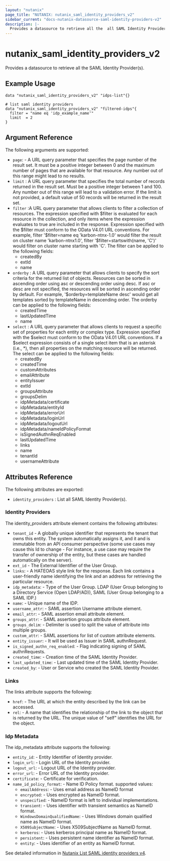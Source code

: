 ```yaml
---
layout: "nutanix"
page_title: "NUTANIX: nutanix_saml_identity_providers_v2"
sidebar_current: "docs-nutanix-datasource-saml-identity-providers-v2"
description: |-
  Provides a datasource to retrieve all the  all SAML Identity Provider(s).
---
```


# nutanix_saml_identity_providers_v2

Provides a datasource to retrieve all the SAML Identity Provider(s).

## Example Usage

``` hcl
data "nutanix_saml_identity_providers_v2" "idps-list"{}

# list saml identity providers
data "nutanix_saml_identity_providers_v2" "filtered-idps"{
  filter = "name eq 'idp_example_name'"
  limit  = 2
}

```

##  Argument Reference

The following arguments are supported:

* `page`: - A URL query parameter that specifies the page number of the result set. It must be a positive integer between 0 and the maximum number of pages that are available for that resource. Any number out of this range might lead to no results.
* `limit` : A URL query parameter that specifies the total number of records returned in the result set. Must be a positive integer between 1 and 100. Any number out of this range will lead to a validation error. If the limit is not provided, a default value of 50 records will be returned in the result set.
* `filter` :A URL query parameter that allows clients to filter a collection of resources. The expression specified with \$filter is evaluated for each resource in the collection, and only items where the expression evaluates to true are included in the response. Expression specified with the \$filter must conform to the OData V4.01 URL conventions. For example, filter '\$filter=name eq 'karbon-ntnx-1.0' would filter the result on cluster name 'karbon-ntnx1.0', filter '\$filter=startswith(name, 'C')' would filter on cluster name starting with 'C'. The filter can be applied to the following fields:
  - createdBy
  - extId
  - name
* `orderby` : A URL query parameter that allows clients to specify the sort criteria for the returned list of objects. Resources can be sorted in ascending order using asc or descending order using desc. If asc or desc are not specified, the resources will be sorted in ascending order by default. For example, '\$orderby=templateName desc' would get all templates sorted by templateName in descending order. The orderby can be applied to the following fields:
  - createdTime
  - lastUpdatedTime
  - name
* `select` : A URL query parameter that allows clients to request a specific set of properties for each entity or complex type. Expression specified with the \$select must conform to the OData V4.01 URL conventions. If a \$select expression consists of a single select item that is an asterisk (i.e., *), then all properties on the matching resource will be returned. The select can be applied to the following fields:
  - createdBy
  - createdTime
  - customAttributes
  - emailAttribute
  - entityIssuer
  - extId
  - groupsAttribute
  - groupsDelim
  - idpMetadata/certificate
  - idpMetadata/entityId
  - idpMetadata/errorUrl
  - idpMetadata/loginUrl
  - idpMetadata/logoutUrl
  - idpMetadata/nameIdPolicyFormat
  - isSignedAuthnReqEnabled
  - lastUpdatedTime
  - links
  - name
  - tenantId
  - usernameAttribute

## Attributes Reference
The following attributes are exported:

* `identity_providers` : List all SAML Identity Provider(s).

### Identity Providers

The identity_providers  attribute element contains the following attributes:

* `tenant_id` - A globally unique identifier that represents the tenant that owns this entity. The system automatically assigns it, and it and is immutable from an API consumer perspective (some use cases may cause this Id to change - For instance, a use case may require the transfer of ownership of the entity, but these cases are handled automatically on the server).
* `ext_id` - The External Identifier of the User Group.
* `links`: - A HATEOAS style link for the response. Each link contains a user-friendly name identifying the link and an address for retrieving the particular resource.
* `idp_metadata`: - Type of the User Group. LDAP (User Group belonging to a Directory Service (Open LDAP/AD)),  SAML (User Group belonging to a SAML IDP.)
* `name`: - Unique name of the IDP.
* `username_attr`: - SAML assertion Username attribute element.
* `email_attr`: - SAML assertion email attribute element.
* `groups_attr`: - SAML assertion groups attribute element.
* `groups_delim`: - Delimiter is used to split the value of attribute into multiple groups.
* `custom_attr`: - SAML assertions for list of custom attribute elements.
* `entity_issuer`: - It will be used as Issuer in SAML authnRequest.
* `is_signed_authn_req_enabled`: - Flag indicating signing of SAML authnRequests.
* `created_time`: - Creation time of the SAML Identity Provider.
* `last_updated_time`: - Last updated time of the SAML Identity Provider.
* `created_by`: - User or Service who created the SAML Identity Provider.


### Links
The links attribute supports the following:

* `href`: - The URL at which the entity described by the link can be accessed.
* `rel`: - A name that identifies the relationship of the link to the object that is returned by the URL. The unique value of "self" identifies the URL for the object.

### Idp Metadata

The idp_metadata attribute supports the following:

* `entity_id`: - Entity Identifier of Identity provider.
* `login_url`: - Login URL of the Identity provider.
* `logout_url`: - Logout URL of the Identity provider.
* `error_url`: - Error URL of the Identity provider.
* `certificate`: - Certificate for verification.
* `name_id_policy_format`: - Name ID Policy format. supported values:
    * `emailAddress`: -  Uses email address as NameID format
    * `encrypted`: -  Uses encrypted as NameID format.
    * `unspecified`: -  NameID format is left to individual implementations.
    * `transient`: -  	Uses identifier with transient semantics as NameID format.
    * `WindowsDomainQualifiedName`: -  Uses Windows domain qualified name as NameID format.
    * `X509SubjectName`: -  	Uses X509SubjectName as NameID format.
    * `kerberos`: -  	Uses kerberos principal name as NameID format.
    * `persistent`: -  Uses persistent name identifier as NameID format.
    * `entity`: -  Uses identifier of an entity as NameID format.

See detailed information in [Nutanix List SAML identity providers v4](https://developers.nutanix.com/api-reference?namespace=iam&version=v4.0#tag/SAMLIdentityProviders/operation/listSamlIdentityProviders).
